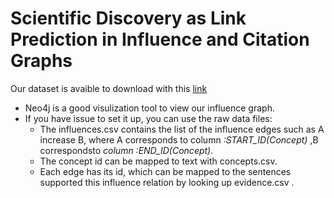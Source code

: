 # Scientific Discovery as Link Prediction in Influence and Citation Graphs

Our dataset is avaible to download with this [link](https://arizona.app.box.com/folder/72298595101)

- Neo4j is a good visulization tool to view our influence graph.
- If you have issue to set it up, you can use the raw data files:
  - The influences.csv contains the list of the influence edges such as  A increase B, where A corresponds to column *:START_ID(Concept)* ,B correspondsto *column :END_ID(Concept)*.
  - The concept id can be mapped to text with concepts.csv.
  - Each edge has its id, which can be mapped to the sentences supported this influence relation by looking up evidence.csv .

